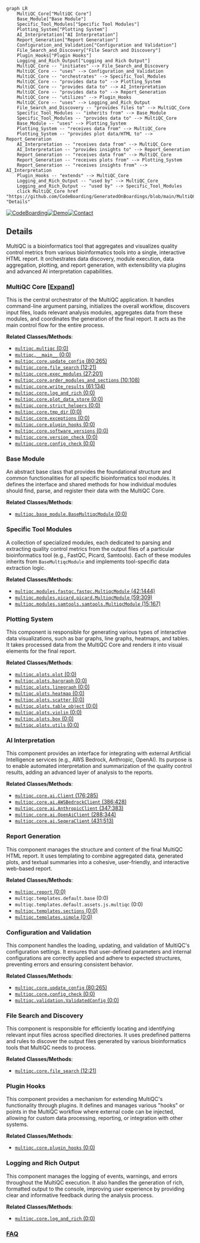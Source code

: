 ```mermaid
graph LR
    MultiQC_Core["MultiQC Core"]
    Base_Module["Base Module"]
    Specific_Tool_Modules["Specific Tool Modules"]
    Plotting_System["Plotting System"]
    AI_Interpretation["AI Interpretation"]
    Report_Generation["Report Generation"]
    Configuration_and_Validation["Configuration and Validation"]
    File_Search_and_Discovery["File Search and Discovery"]
    Plugin_Hooks["Plugin Hooks"]
    Logging_and_Rich_Output["Logging and Rich Output"]
    MultiQC_Core -- "initiates" --> File_Search_and_Discovery
    MultiQC_Core -- "uses" --> Configuration_and_Validation
    MultiQC_Core -- "orchestrates" --> Specific_Tool_Modules
    MultiQC_Core -- "provides data to" --> Plotting_System
    MultiQC_Core -- "provides data to" --> AI_Interpretation
    MultiQC_Core -- "provides data to" --> Report_Generation
    MultiQC_Core -- "utilizes" --> Plugin_Hooks
    MultiQC_Core -- "uses" --> Logging_and_Rich_Output
    File_Search_and_Discovery -- "provides files to" --> MultiQC_Core
    Specific_Tool_Modules -- "inherits from" --> Base_Module
    Specific_Tool_Modules -- "provides data to" --> MultiQC_Core
    Base_Module -- "uses" --> Plotting_System
    Plotting_System -- "receives data from" --> MultiQC_Core
    Plotting_System -- "provides plot data/HTML to" --> Report_Generation
    AI_Interpretation -- "receives data from" --> MultiQC_Core
    AI_Interpretation -- "provides insights to" --> Report_Generation
    Report_Generation -- "receives data from" --> MultiQC_Core
    Report_Generation -- "receives plots from" --> Plotting_System
    Report_Generation -- "receives insights from" --> AI_Interpretation
    Plugin_Hooks -- "extends" --> MultiQC_Core
    Logging_and_Rich_Output -- "used by" --> MultiQC_Core
    Logging_and_Rich_Output -- "used by" --> Specific_Tool_Modules
    click MultiQC_Core href "https://github.com/CodeBoarding/GeneratedOnBoardings/blob/main/MultiQC/MultiQC_Core.md" "Details"
```

[![CodeBoarding](https://img.shields.io/badge/Generated%20by-CodeBoarding-9cf?style=flat-square)](https://github.com/CodeBoarding/GeneratedOnBoardings)[![Demo](https://img.shields.io/badge/Try%20our-Demo-blue?style=flat-square)](https://www.codeboarding.org/demo)[![Contact](https://img.shields.io/badge/Contact%20us%20-%20contact@codeboarding.org-lightgrey?style=flat-square)](mailto:contact@codeboarding.org)

## Details

MultiQC is a bioinformatics tool that aggregates and visualizes quality control metrics from various bioinformatics tools into a single, interactive HTML report. It orchestrates data discovery, module execution, data aggregation, plotting, and report generation, with extensibility via plugins and advanced AI interpretation capabilities.

### MultiQC Core [[Expand]](./MultiQC_Core.md)
This is the central orchestrator of the MultiQC application. It handles command-line argument parsing, initializes the overall workflow, discovers input files, loads relevant analysis modules, aggregates data from these modules, and coordinates the generation of the final report. It acts as the main control flow for the entire process.


**Related Classes/Methods**:

- <a href="https://github.com/MultiQC/MultiQC/multiqc/multiqc.py#L0-L0" target="_blank" rel="noopener noreferrer">`multiqc.multiqc` (0:0)</a>
- <a href="https://github.com/MultiQC/MultiQC/multiqc/__main__.py#L0-L0" target="_blank" rel="noopener noreferrer">`multiqc.__main__` (0:0)</a>
- <a href="https://github.com/MultiQC/MultiQC/multiqc/core/update_config.py#L80-L265" target="_blank" rel="noopener noreferrer">`multiqc.core.update_config` (80:265)</a>
- <a href="https://github.com/MultiQC/MultiQC/multiqc/core/file_search.py#L12-L21" target="_blank" rel="noopener noreferrer">`multiqc.core.file_search` (12:21)</a>
- <a href="https://github.com/MultiQC/MultiQC/multiqc/core/exec_modules.py#L27-L201" target="_blank" rel="noopener noreferrer">`multiqc.core.exec_modules` (27:201)</a>
- <a href="https://github.com/MultiQC/MultiQC/multiqc/core/order_modules_and_sections.py#L10-L108" target="_blank" rel="noopener noreferrer">`multiqc.core.order_modules_and_sections` (10:108)</a>
- <a href="https://github.com/MultiQC/MultiQC/multiqc/core/write_results.py#L61-L134" target="_blank" rel="noopener noreferrer">`multiqc.core.write_results` (61:134)</a>
- <a href="https://github.com/MultiQC/MultiQC/multiqc/core/log_and_rich.py#L0-L0" target="_blank" rel="noopener noreferrer">`multiqc.core.log_and_rich` (0:0)</a>
- <a href="https://github.com/MultiQC/MultiQC/multiqc/core/plot_data_store.py#L0-L0" target="_blank" rel="noopener noreferrer">`multiqc.core.plot_data_store` (0:0)</a>
- <a href="https://github.com/MultiQC/MultiQC/multiqc/core/strict_helpers.py#L0-L0" target="_blank" rel="noopener noreferrer">`multiqc.core.strict_helpers` (0:0)</a>
- <a href="https://github.com/MultiQC/MultiQC/multiqc/core/tmp_dir.py#L0-L0" target="_blank" rel="noopener noreferrer">`multiqc.core.tmp_dir` (0:0)</a>
- <a href="https://github.com/MultiQC/MultiQC/multiqc/core/exceptions.py#L0-L0" target="_blank" rel="noopener noreferrer">`multiqc.core.exceptions` (0:0)</a>
- <a href="https://github.com/MultiQC/MultiQC/multiqc/core/plugin_hooks.py#L0-L0" target="_blank" rel="noopener noreferrer">`multiqc.core.plugin_hooks` (0:0)</a>
- <a href="https://github.com/MultiQC/MultiQC/multiqc/core/software_versions.py#L0-L0" target="_blank" rel="noopener noreferrer">`multiqc.core.software_versions` (0:0)</a>
- <a href="https://github.com/MultiQC/MultiQC/multiqc/core/version_check.py#L0-L0" target="_blank" rel="noopener noreferrer">`multiqc.core.version_check` (0:0)</a>
- <a href="https://github.com/MultiQC/MultiQC/multiqc/core/config_check.py#L0-L0" target="_blank" rel="noopener noreferrer">`multiqc.core.config_check` (0:0)</a>


### Base Module
An abstract base class that provides the foundational structure and common functionalities for all specific bioinformatics tool modules. It defines the interface and shared methods for how individual modules should find, parse, and register their data with the MultiQC Core.


**Related Classes/Methods**:

- <a href="https://github.com/MultiQC/MultiQC/multiqc/base_module.py#L0-L0" target="_blank" rel="noopener noreferrer">`multiqc.base_module.BaseMultiqcModule` (0:0)</a>


### Specific Tool Modules
A collection of specialized modules, each dedicated to parsing and extracting quality control metrics from the output files of a particular bioinformatics tool (e.g., FastQC, Picard, Samtools). Each of these modules inherits from `BaseMultiqcModule` and implements tool-specific data extraction logic.


**Related Classes/Methods**:

- <a href="https://github.com/MultiQC/MultiQC/multiqc/modules/fastqc/fastqc.py#L42-L1444" target="_blank" rel="noopener noreferrer">`multiqc.modules.fastqc.fastqc.MultiqcModule` (42:1444)</a>
- <a href="https://github.com/MultiQC/MultiQC/multiqc/modules/picard/picard.py#L59-L309" target="_blank" rel="noopener noreferrer">`multiqc.modules.picard.picard.MultiqcModule` (59:309)</a>
- <a href="https://github.com/MultiQC/MultiQC/multiqc/modules/samtools/samtools.py#L15-L167" target="_blank" rel="noopener noreferrer">`multiqc.modules.samtools.samtools.MultiqcModule` (15:167)</a>


### Plotting System
This component is responsible for generating various types of interactive data visualizations, such as bar graphs, line graphs, heatmaps, and tables. It takes processed data from the MultiQC Core and renders it into visual elements for the final report.


**Related Classes/Methods**:

- <a href="https://github.com/MultiQC/MultiQC/multiqc/plots/plot.py#L0-L0" target="_blank" rel="noopener noreferrer">`multiqc.plots.plot` (0:0)</a>
- <a href="https://github.com/MultiQC/MultiQC/multiqc/plots/bargraph.py#L0-L0" target="_blank" rel="noopener noreferrer">`multiqc.plots.bargraph` (0:0)</a>
- <a href="https://github.com/MultiQC/MultiQC/multiqc/plots/linegraph.py#L0-L0" target="_blank" rel="noopener noreferrer">`multiqc.plots.linegraph` (0:0)</a>
- <a href="https://github.com/MultiQC/MultiQC/multiqc/plots/heatmap.py#L0-L0" target="_blank" rel="noopener noreferrer">`multiqc.plots.heatmap` (0:0)</a>
- <a href="https://github.com/MultiQC/MultiQC/multiqc/plots/scatter.py#L0-L0" target="_blank" rel="noopener noreferrer">`multiqc.plots.scatter` (0:0)</a>
- <a href="https://github.com/MultiQC/MultiQC/multiqc/plots/table_object.py#L0-L0" target="_blank" rel="noopener noreferrer">`multiqc.plots.table_object` (0:0)</a>
- <a href="https://github.com/MultiQC/MultiQC/multiqc/plots/violin.py#L0-L0" target="_blank" rel="noopener noreferrer">`multiqc.plots.violin` (0:0)</a>
- <a href="https://github.com/MultiQC/MultiQC/multiqc/plots/box.py#L0-L0" target="_blank" rel="noopener noreferrer">`multiqc.plots.box` (0:0)</a>
- <a href="https://github.com/MultiQC/MultiQC/multiqc/plots/utils.py#L0-L0" target="_blank" rel="noopener noreferrer">`multiqc.plots.utils` (0:0)</a>


### AI Interpretation
This component provides an interface for integrating with external Artificial Intelligence services (e.g., AWS Bedrock, Anthropic, OpenAI). Its purpose is to enable automated interpretation and summarization of the quality control results, adding an advanced layer of analysis to the reports.


**Related Classes/Methods**:

- <a href="https://github.com/MultiQC/MultiQC/multiqc/core/ai.py#L176-L285" target="_blank" rel="noopener noreferrer">`multiqc.core.ai.Client` (176:285)</a>
- <a href="https://github.com/MultiQC/MultiQC/multiqc/core/ai.py#L386-L428" target="_blank" rel="noopener noreferrer">`multiqc.core.ai.AWSBedrockClient` (386:428)</a>
- <a href="https://github.com/MultiQC/MultiQC/multiqc/core/ai.py#L347-L383" target="_blank" rel="noopener noreferrer">`multiqc.core.ai.AnthropicClient` (347:383)</a>
- <a href="https://github.com/MultiQC/MultiQC/multiqc/core/ai.py#L288-L344" target="_blank" rel="noopener noreferrer">`multiqc.core.ai.OpenAiClient` (288:344)</a>
- <a href="https://github.com/MultiQC/MultiQC/multiqc/core/ai.py#L431-L513" target="_blank" rel="noopener noreferrer">`multiqc.core.ai.SeqeraClient` (431:513)</a>


### Report Generation
This component manages the structure and content of the final MultiQC HTML report. It uses templating to combine aggregated data, generated plots, and textual summaries into a cohesive, user-friendly, and interactive web-based report.


**Related Classes/Methods**:

- <a href="https://github.com/MultiQC/MultiQC/multiqc/report.py#L0-L0" target="_blank" rel="noopener noreferrer">`multiqc.report` (0:0)</a>
- `multiqc.templates.default.base` (0:0)
- `multiqc.templates.default.assets.js.multiqc` (0:0)
- <a href="https://github.com/MultiQC/MultiQC/multiqc/multiqc.py#L0-L0" target="_blank" rel="noopener noreferrer">`multiqc.templates.sections` (0:0)</a>
- <a href="https://github.com/MultiQC/MultiQC/multiqc/multiqc.py#L0-L0" target="_blank" rel="noopener noreferrer">`multiqc.templates.simple` (0:0)</a>


### Configuration and Validation
This component handles the loading, updating, and validation of MultiQC's configuration settings. It ensures that user-defined parameters and internal configurations are correctly applied and adhere to expected structures, preventing errors and ensuring consistent behavior.


**Related Classes/Methods**:

- <a href="https://github.com/MultiQC/MultiQC/multiqc/core/update_config.py#L80-L265" target="_blank" rel="noopener noreferrer">`multiqc.core.update_config` (80:265)</a>
- <a href="https://github.com/MultiQC/MultiQC/multiqc/core/config_check.py#L0-L0" target="_blank" rel="noopener noreferrer">`multiqc.core.config_check` (0:0)</a>
- <a href="https://github.com/MultiQC/MultiQC/multiqc/validation.py#L0-L0" target="_blank" rel="noopener noreferrer">`multiqc.validation.ValidatedConfig` (0:0)</a>


### File Search and Discovery
This component is responsible for efficiently locating and identifying relevant input files across specified directories. It uses predefined patterns and rules to discover the output files generated by various bioinformatics tools that MultiQC needs to process.


**Related Classes/Methods**:

- <a href="https://github.com/MultiQC/MultiQC/multiqc/core/file_search.py#L12-L21" target="_blank" rel="noopener noreferrer">`multiqc.core.file_search` (12:21)</a>


### Plugin Hooks
This component provides a mechanism for extending MultiQC's functionality through plugins. It defines and manages various "hooks" or points in the MultiQC workflow where external code can be injected, allowing for custom data processing, reporting, or integration with other systems.


**Related Classes/Methods**:

- <a href="https://github.com/MultiQC/MultiQC/multiqc/core/plugin_hooks.py#L0-L0" target="_blank" rel="noopener noreferrer">`multiqc.core.plugin_hooks` (0:0)</a>


### Logging and Rich Output
This component manages the logging of events, warnings, and errors throughout the MultiQC execution. It also handles the generation of rich, formatted output to the console, improving user experience by providing clear and informative feedback during the analysis process.


**Related Classes/Methods**:

- <a href="https://github.com/MultiQC/MultiQC/multiqc/core/log_and_rich.py#L0-L0" target="_blank" rel="noopener noreferrer">`multiqc.core.log_and_rich` (0:0)</a>




### [FAQ](https://github.com/CodeBoarding/GeneratedOnBoardings/tree/main?tab=readme-ov-file#faq)